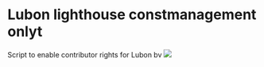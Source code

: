 # Lubon lighthouse constmanagement onlyt
Script to enable contributor rights for Lubon bv
<a href="https://raw.githubusercontent.com/lubonbvba/AZ01-DeplyLubonMgmt/refs/heads/main/CostManagement/LubonCostManagement.json" target="_blank">
  <img src="https://aka.ms/deploytoazurebutton"/>
</a>
